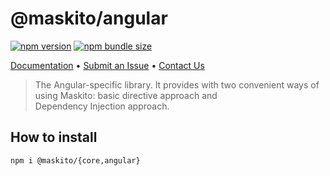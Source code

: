 # @maskito/angular

[![npm version](https://img.shields.io/npm/v/@maskito/angular.svg)](https://npmjs.com/package/@maskito/angular)
[![npm bundle size](https://img.shields.io/bundlephobia/minzip/@maskito/angular)](https://bundlephobia.com/result?p=@maskito/angular)

[Documentation](https://tinkoff.github.io/maskito) •
[Submit an Issue](https://github.com/Tinkoff/maskito/issues/new/choose) • [Contact Us](https://t.me/taiga_ui)

> The Angular-specific library. It provides with two convenient ways of using Maskito: basic directive approach and
> Dependency Injection approach.

## How to install

```
npm i @maskito/{core,angular}
```
